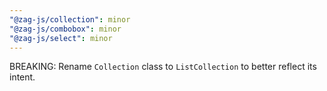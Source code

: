 ```yaml
---
"@zag-js/collection": minor
"@zag-js/combobox": minor
"@zag-js/select": minor
---
```


BREAKING: Rename `Collection` class to `ListCollection` to better reflect its intent.
